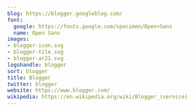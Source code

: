 ```yaml
---
blog: https://blogger.googleblog.com/
font:
  google: https://fonts.google.com/specimen/Open+Sans
  name: Open Sans
images:
- blogger-icon.svg
- blogger-tile.svg
- blogger-ar21.svg
logohandle: blogger
sort: blogger
title: Blogger
twitter: blogger
website: https://www.blogger.com/
wikipedia: https://en.wikipedia.org/wiki/Blogger_(service)
---
```

